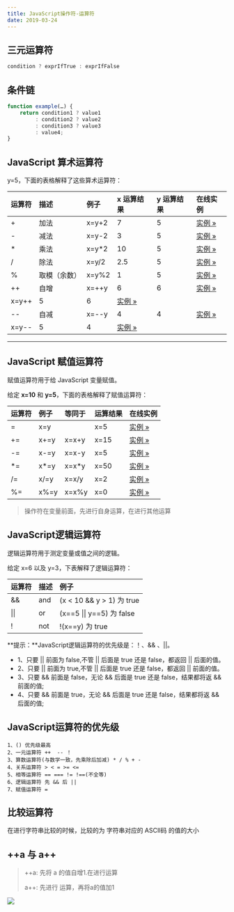 ```yaml
---
title: JavaScript操作符-运算符
date: 2019-03-24
---
```


## 三元运算符
```js
condition ? exprIfTrue : exprIfFalse
```
## 条件链
```js
function example(…) {
    return condition1 ? value1
         : condition2 ? value2
         : condition3 ? value3
         : value4;
}
```

## JavaScript 算术运算符

y=5，下面的表格解释了这些算术运算符：



| 运算符 | 描述         | 例子  | x 运算结果                                                   | y 运算结果 | 在线实例                                                     |
| :----- | :----------- | :---- | :----------------------------------------------------------- | :--------- | :----------------------------------------------------------- |
| +      | 加法         | x=y+2 | 7                                                            | 5          | [实例 »](https://www.runoob.com/try/try.php?filename=tryjs_oper_add) |
| -      | 减法         | x=y-2 | 3                                                            | 5          | [实例 »](https://www.runoob.com/try/try.php?filename=tryjs_oper_sub) |
| *      | 乘法         | x=y*2 | 10                                                           | 5          | [实例 »](https://www.runoob.com/try/try.php?filename=tryjs_oper_mult) |
| /      | 除法         | x=y/2 | 2.5                                                          | 5          | [实例 »](https://www.runoob.com/try/try.php?filename=tryjs_oper_div) |
| %      | 取模（余数） | x=y%2 | 1                                                            | 5          | [实例 »](https://www.runoob.com/try/try.php?filename=tryjs_oper_mod) |
| ++     | 自增         | x=++y | 6                                                            | 6          | [实例 »](https://www.runoob.com/try/try.php?filename=tryjs_oper_incr) |
| x=y++  | 5            | 6     | [实例 »](https://www.runoob.com/try/try.php?filename=tryjs_oper_incr2) |            |                                                              |
| --     | 自减         | x=--y | 4                                                            | 4          | [实例 »](https://www.runoob.com/try/try.php?filename=tryjs_oper_decr) |
| x=y--  | 5            | 4     | [实例 »](https://www.runoob.com/try/try.php?filename=tryjs_oper_decr2) |            |                                                              |



------

## JavaScript 赋值运算符

赋值运算符用于给 JavaScript 变量赋值。

给定 **x=10** 和 **y=5**，下面的表格解释了赋值运算符：

| 运算符 | 例子 | 等同于 | 运算结果 | 在线实例                                                     |
| :----- | :--- | :----- | :------- | :----------------------------------------------------------- |
| =      | x=y  |        | x=5      | [实例 »](https://www.runoob.com/try/try.php?filename=tryjs_oper_equal) |
| +=     | x+=y | x=x+y  | x=15     | [实例 »](https://www.runoob.com/try/try.php?filename=tryjs_oper_plusequal) |
| -=     | x-=y | x=x-y  | x=5      | [实例 »](https://www.runoob.com/try/try.php?filename=tryjs_oper_minequal) |
| *=     | x*=y | x=x*y  | x=50     | [实例 »](https://www.runoob.com/try/try.php?filename=tryjs_oper_multequal) |
| /=     | x/=y | x=x/y  | x=2      | [实例 »](https://www.runoob.com/try/try.php?filename=tryjs_oper_divequal) |
| %=     | x%=y | x=x%y  | x=0      | [实例 »](https://www.runoob.com/try/try.php?filename=tryjs_oper_modequal) |

>  操作符在变量前面，先进行自身运算，在进行其他运算

## JavaScript逻辑运算符

逻辑运算符用于测定变量或值之间的逻辑。

给定 x=6 以及 y=3，下表解释了逻辑运算符：

| 运算符 | 描述 | 例子                      |
| :----- | :--- | :------------------------ |
| &&     | and  | (x < 10 && y > 1) 为 true |
| \|\|   | or   | (x==5 \|\| y==5) 为 false |
| !      | not  | !(x==y) 为 true           |

**提示：**JavaScript逻辑运算符的优先级是：！、&& 、||。

- 1、只要 || 前面为 false,不管 || 后面是 true 还是 false，都返回 || 后面的值。
- 2、只要 || 前面为 true,不管 || 后面是 true 还是 false，都返回 || 前面的值。
- 3、只要 && 前面是 false，无论 && 后面是 true 还是 false，结果都将返 && 前面的值;
- 4、只要 && 前面是 true，无论 && 后面是 true 还是 false，结果都将返 && 后面的值;

## JavaScript运算符的优先级

```
1、() 优先级最高
2、一元运算符 ++  -- ！
3、算数运算符(与数学一致，先乘除后加减) * / % + -
4、关系运算符 > < = >= <= 
5、相等运算符 == === != !==(不全等)
6、逻辑运算符 先 && 后 ||
7、赋值运算符 =
```

## 比较运算符
在进行字符串比较的时候，比较的为 字符串对应的 ASCII码 的值的大小


## ++a  与  a++ 

> ++a: 先将 a 的值自增1.在进行运算
> 
> a++: 先进行 运算，再将a的值加1

![](http://qn.huat.xyz/content/20200414143117.png)